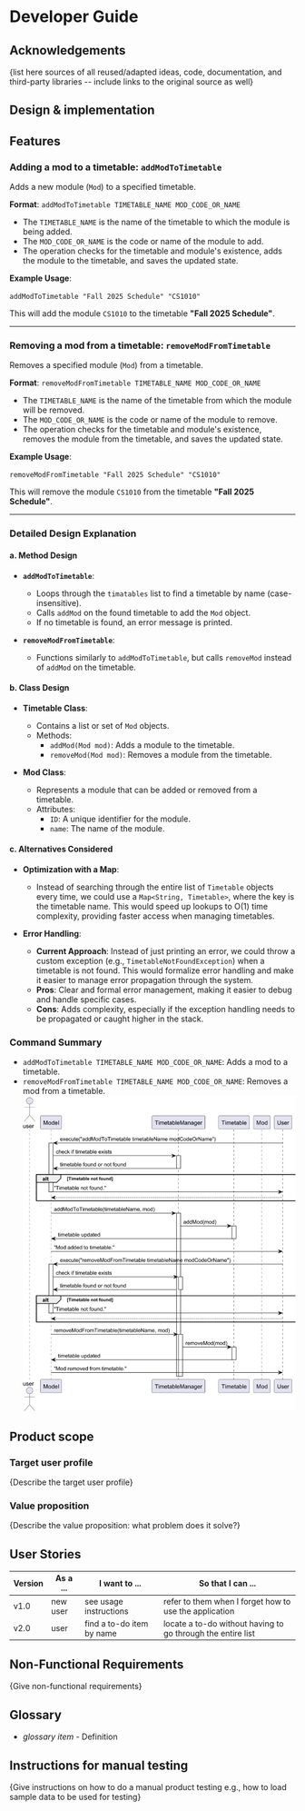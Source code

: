# Developer Guide

## Acknowledgements

{list here sources of all reused/adapted ideas, code, documentation, and third-party libraries -- include links to the original source as well}

## Design & implementation

## Features

### Adding a mod to a timetable: `addModToTimetable`
Adds a new module (`Mod`) to a specified timetable.

**Format**: `addModToTimetable TIMETABLE_NAME MOD_CODE_OR_NAME`

- The `TIMETABLE_NAME` is the name of the timetable to which the module is being added.
- The `MOD_CODE_OR_NAME` is the code or name of the module to add.
- The operation checks for the timetable and module's existence, adds the module to the timetable, and saves the updated state.

**Example Usage**:

`addModToTimetable "Fall 2025 Schedule" "CS1010"`

This will add the module `CS1010` to the timetable **"Fall 2025 Schedule"**.

---

### Removing a mod from a timetable: `removeModFromTimetable`
Removes a specified module (`Mod`) from a timetable.

**Format**: `removeModFromTimetable TIMETABLE_NAME MOD_CODE_OR_NAME`

- The `TIMETABLE_NAME` is the name of the timetable from which the module will be removed.
- The `MOD_CODE_OR_NAME` is the code or name of the module to remove.
- The operation checks for the timetable and module's existence, removes the module from the timetable, and saves the updated state.

**Example Usage**:

`removeModFromTimetable "Fall 2025 Schedule" "CS1010"`

This will remove the module `CS1010` from the timetable **"Fall 2025 Schedule"**.

---

### Detailed Design Explanation

#### a. **Method Design**

- **`addModToTimetable`**:
    - Loops through the `timatables` list to find a timetable by name (case-insensitive).
    - Calls `addMod` on the found timetable to add the `Mod` object.
    - If no timetable is found, an error message is printed.

- **`removeModFromTimetable`**:
    - Functions similarly to `addModToTimetable`, but calls `removeMod` instead of `addMod` on the timetable.

#### b. **Class Design**

- **Timetable Class**:
    - Contains a list or set of `Mod` objects.
    - Methods:
        - `addMod(Mod mod)`: Adds a module to the timetable.
        - `removeMod(Mod mod)`: Removes a module from the timetable.

- **Mod Class**:
    - Represents a module that can be added or removed from a timetable.
    - Attributes:
        - `ID`: A unique identifier for the module.
        - `name`: The name of the module.

#### c. **Alternatives Considered**

- **Optimization with a Map**:
    - Instead of searching through the entire list of `Timetable` objects every time, we could use a `Map<String, Timetable>`, where the key is the timetable name. This would speed up lookups to O(1) time complexity, providing faster access when managing timetables.

- **Error Handling**:
    - **Current Approach**: Instead of just printing an error, we could throw a custom exception (e.g., `TimetableNotFoundException`) when a timetable is not found. This would formalize error handling and make it easier to manage error propagation through the system.
    - **Pros**: Clear and formal error management, making it easier to debug and handle specific cases.
    - **Cons**: Adds complexity, especially if the exception handling needs to be propagated or caught higher in the stack.

### Command Summary

* `addModToTimetable TIMETABLE_NAME MOD_CODE_OR_NAME`: Adds a mod to a timetable.
* `removeModFromTimetable TIMETABLE_NAME MOD_CODE_OR_NAME`: Removes a mod from a timetable.
  ![SequenceDiagram](docs/team/img/image.png)


## Product scope
### Target user profile

{Describe the target user profile}

### Value proposition

{Describe the value proposition: what problem does it solve?}

## User Stories

|Version| As a ... | I want to ... | So that I can ...|
|--------|----------|---------------|------------------|
|v1.0|new user|see usage instructions|refer to them when I forget how to use the application|
|v2.0|user|find a to-do item by name|locate a to-do without having to go through the entire list|

## Non-Functional Requirements

{Give non-functional requirements}

## Glossary

* *glossary item* - Definition

## Instructions for manual testing

{Give instructions on how to do a manual product testing e.g., how to load sample data to be used for testing}
